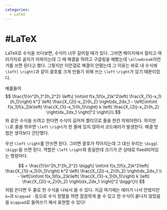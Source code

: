 ```yaml
---
categories:
  - LaTeX
---
```


# #LaTeX

LaTeX로 수식을 쓰다보면, 수식이 너무 길어질 때가 있다. 그러면 페이지에서 잘리고 여러가지로 골치가 아파지는데 그 때 해결을 하려고 구글링을 해봤는데 `\allowbreak`이런거를 쓰면 된다고 했다. 그렇지만 이런걸로 해결이 안됐는데 그 이유는 바로 내 수식에 `\left[` `\right]`과 같이 괄호를 크게 만들기 위해 쓰는 `\left` `\right`가 있기 때문이었다.

예를들어
$$
\frac{1}{n^2h_1^2h_2^2} \left\{ \int\int f(x_1)f(x_2)k^2\left( \frac{X_{1i}-x_1}{h_1}\right)  k^2 \left( \frac{X_{2i}-x_2}{h_2} \right)dx_2dx_1 - \left[\int\int f(x_1)f(x_2)k\left( \frac{X_{1i}-x_1}{h_1}\right)  k \left( \frac{X_{2i}-x_2}{h_2} \right)dx_2dx_1 \right]^2 \right\}\\
$$
와 같은 수식을 쓰려고 한다면 수식이 길어져 짤리므로 줄을 한칸 띄워야한다. 하지만 `\\`로 줄을 띄우면 `\left` `\right`가 한 줄에 있지 않아서 코드에러가 발생한다. 해결 방법은 생각보다 간단했다.

우선 `\left` `\right`를 안쓰면 된다. 그러면 괄호가 작아지는데 그 대신 우리는 `\biggl` `\biggr`을 쓰면 된다. 역할은 `\left` `\right`와 동일한데 크기가 큰 상태로 fixed되어있는 명령어다.

$$
= \frac{1}{n^2h_1^2h_2^2} \biggl\{ \int\int f(x_1)f(x_2)k^2\left( \frac{X_{1i}-x_1}{h_1}\right)  k^2 \left( \frac{X_{2i}-x_2}{h_2} \right)dx_2dx_1 \\ - \left[\int\int f(x_1)f(x_2)k\left( \frac{X_{1i}-x_1}{h_1}\right)  k \left( \frac{X_{2i}-x_2}{h_2} \right)dx_2dx_1 \right]^2 \biggr\}\\
$$
처럼 쓴다면 두 줄로 한 수식을 나눠서 쓸 수 있다. 지금 여기에는 에러가 나서 안썼지만 `&=`과 `&\qquad -`등으로 수식 정렬을 하면 깔끔하게 쓸 수 있고 한 수식이 끝나지 않았음을 `&\qquad`로 들여쓰기 해서 표현할 수 있다!
<!--stackedit_data:
eyJoaXN0b3J5IjpbNjMwMDcxODk3XX0=
-->